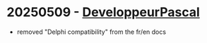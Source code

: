 # 20250509 - [DeveloppeurPascal](https://github.com/DeveloppeurPascal)

* removed "Delphi compatibility" from the fr/en docs
